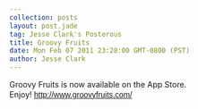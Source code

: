 ```yaml
---
collection: posts
layout: post.jade
tag: Jesse Clark's Posterous
title: Groovy Fruits
date: Mon Feb 07 2011 23:28:00 GMT-0800 (PST)
author: Jesse Clark
---
```


Groovy Fruits is now available on the App Store. Enjoy!&nbsp;<span style="font-family: Lucida Grande, sans-serif; color: #444444; line-height: 20px;"><a href="http://www.groovyfruits.com/">http://www.groovyfruits.com/</a></span></span></p></div>
